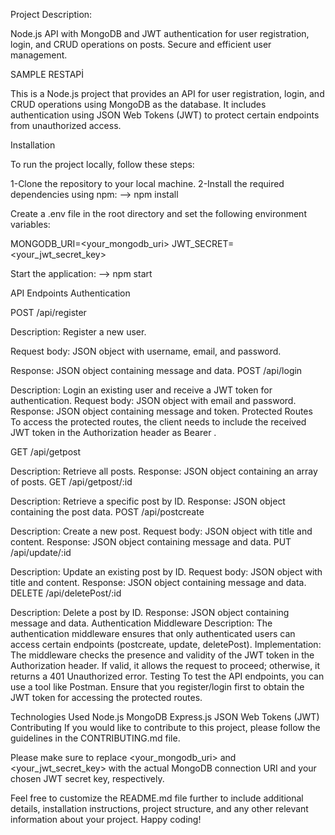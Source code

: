 Project Description:

Node.js API with MongoDB and JWT authentication for user registration, login, and CRUD operations on posts. Secure and efficient user management.

SAMPLE RESTAPİ

This is a Node.js project that provides an API for user registration, login, and CRUD operations using MongoDB as the database. It includes authentication using JSON Web Tokens (JWT) to protect certain endpoints from unauthorized access.

Installation

To run the project locally, follow these steps:

1-Clone the repository to your local machine.
2-Install the required dependencies using npm: --> npm install

Create a .env file in the root directory and set the following environment variables:

MONGODB_URI=<your_mongodb_uri>
JWT_SECRET=<your_jwt_secret_key>

Start the application: --> npm start

API Endpoints
Authentication

POST /api/register

Description: Register a new user.

Request body: JSON object with username, email, and password.

Response: JSON object containing message and data.
POST /api/login

Description: Login an existing user and receive a JWT token for authentication.
Request body: JSON object with email and password.
Response: JSON object containing message and token.
Protected Routes
To access the protected routes, the client needs to include the received JWT token in the Authorization header as Bearer <token>.

GET /api/getpost

Description: Retrieve all posts.
Response: JSON object containing an array of posts.
GET /api/getpost/:id

Description: Retrieve a specific post by ID.
Response: JSON object containing the post data.
POST /api/postcreate

Description: Create a new post.
Request body: JSON object with title and content.
Response: JSON object containing message and data.
PUT /api/update/:id

Description: Update an existing post by ID.
Request body: JSON object with title and content.
Response: JSON object containing message and data.
DELETE /api/deletePost/:id

Description: Delete a post by ID.
Response: JSON object containing message and data.
Authentication Middleware
Description: The authentication middleware ensures that only authenticated users can access certain endpoints (postcreate, update, deletePost).
Implementation: The middleware checks the presence and validity of the JWT token in the Authorization header. If valid, it allows the request to proceed; otherwise, it returns a 401 Unauthorized error.
Testing
To test the API endpoints, you can use a tool like Postman. Ensure that you register/login first to obtain the JWT token for accessing the protected routes.

Technologies Used
Node.js
MongoDB
Express.js
JSON Web Tokens (JWT)
Contributing
If you would like to contribute to this project, please follow the guidelines in the CONTRIBUTING.md file.


Please make sure to replace <your_mongodb_uri> and <your_jwt_secret_key> with the actual MongoDB connection URI and your chosen JWT secret key, respectively.

Feel free to customize the README.md file further to include additional details, installation instructions, project structure, and any other relevant information about your project. Happy coding!
